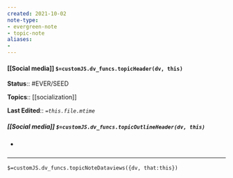 ```yaml
---
created: 2021-10-02
note-type: 
- evergreen-note
- topic-note
aliases:
- 
---
```


#### [[Social media]] `$=customJS.dv_funcs.topicHeader(dv, this)`



**Status**:: #EVER/SEED 

**Topics**:: [[socialization]]

**Last Edited**:: *`=this.file.mtime`*

##### [[Social media]] `$=customJS.dv_funcs.topicOutlineHeader(dv, this)`

- 

### <hr class="dataviews"/>

`$=customJS.dv_funcs.topicNoteDataviews({dv, that:this})`


